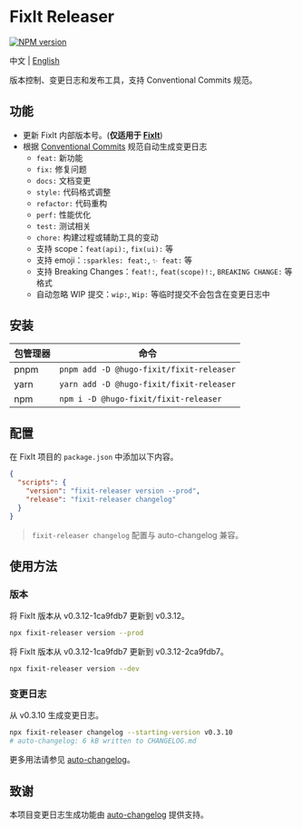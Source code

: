 # FixIt Releaser

[![NPM version](https://img.shields.io/npm/v/@hugo-fixit/fixit-releaser.svg)](https://www.npmjs.com/package/@hugo-fixit/fixit-releaser)

中文 | [English](/README.en.md)

版本控制、变更日志和发布工具，支持 Conventional Commits 规范。

## 功能

- 更新 FixIt 内部版本号。(**仅适用于 [FixIt](https://github.com/hugo-fixit/FixIt)**)
- 根据 [Conventional Commits](https://www.conventionalcommits.org/zh-hans/v1.0.0/) 规范自动生成变更日志
  - `feat:` 新功能
  - `fix:` 修复问题
  - `docs:` 文档变更
  - `style:` 代码格式调整
  - `refactor:` 代码重构
  - `perf:` 性能优化
  - `test:` 测试相关
  - `chore:` 构建过程或辅助工具的变动
  - 支持 scope：`feat(api):`, `fix(ui):` 等
  - 支持 emoji：`:sparkles: feat:`, `✨ feat:` 等
  - 支持 Breaking Changes：`feat!:`, `feat(scope)!:`, `BREAKING CHANGE:` 等格式
  - 自动忽略 WIP 提交：`wip:`, `Wip:` 等临时提交不会包含在变更日志中

## 安装

| 包管理器 | 命令                                      |
| -------- | ----------------------------------------- |
| pnpm     | `pnpm add -D @hugo-fixit/fixit-releaser`  |
| yarn     | `yarn add -D @hugo-fixit/fixit-releaser`  |
| npm      | `npm i -D @hugo-fixit/fixit-releaser`     |

## 配置

在 FixIt 项目的 `package.json` 中添加以下内容。

```json
{
  "scripts": {
    "version": "fixit-releaser version --prod",
    "release": "fixit-releaser changelog"
  }
}
```

> `fixit-releaser changelog` 配置与 auto-changelog 兼容。

## 使用方法

### 版本

将 FixIt 版本从 v0.3.12-1ca9fdb7 更新到 v0.3.12。

```bash
npx fixit-releaser version --prod
```

将 FixIt 版本从 v0.3.12-1ca9fdb7 更新到 v0.3.12-2ca9fdb7。

```bash
npx fixit-releaser version --dev
```

### 变更日志

从 v0.3.10 生成变更日志。

```bash
npx fixit-releaser changelog --starting-version v0.3.10
# auto-changelog: 6 kB written to CHANGELOG.md
```

更多用法请参见 [auto-changelog](https://github.com/cookpete/auto-changelog)。

## 致谢

本项目变更日志生成功能由 [auto-changelog](https://github.com/cookpete/auto-changelog) 提供支持。
